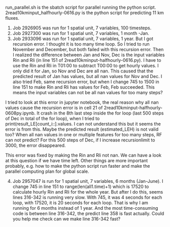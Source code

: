 run_parallel.sh is the sbatch script for parallel running the python script.
2read10kminput_halfhourly-0616.py is the python script for predicting 11 km fluxes.

1) Job 2926905 was run for 1 spatial unit, 7 variables, 100 timesteps.
2) Job 2927300 was run for 1 spatial unit, 7 variables, 1 month -Jan.
3) Job 2933096 was run for 1 spatial unit, 7 variables, 1 year. But I got recursion error. 
I thought it is too many time loop. So I tried to run November and December, but both failed with this recursion error. 
Then I realized the difference between Jan and Nov, Dec is the input variables Rin and Rli (in line 151 of 2read10kminput-halfhourly-0616.py). I have to use the Rin and Rli in T01:00 to subtract T00:00 to get hourly values. I only did it for Jan, so Nov and Dec are all nan. This caused that the predicted result of Jan has values, but all nan values for Nov and Dec. 
I also tried Feb, same recursion error, but when I change 745 to 1500 in line 151 to make Rin and Rli has values for Feb, Feb succeeded. This means the input variables can not be all nan values for too many steps?

I tried to look at this error in jupyter notebook, the real reason why all nan values cause the recursion error is in cell 21 of 2read10kminput-halfhourly-0608py.ipynb. It crash in the 8th last step inside the for loop (last 500 steps of Dec in total of the for loop), when I tried to print(result_LE[count_i::].values. I can not understand this but it seems the error is from this. Maybe the predicted result (estimated_LEH) is not valid too? When all nan values in one or multiple features for too many steps, RF can not predict? For this 500 steps of Dec, if I increase recursionlimit to 3000, the error disappeared.
 
This error was fixed by making the Rin and Rli not nan. We can have a look at this question if we have time left. Other things are more important probably, e.g. how to make the python script run faster and make the parallel computing plan for global scale.

4) Job 2957047 is run for 1 spatial unit, 7 variables, 6 months (Jan-June).
I change 745 in line 151 to range(len(all1.time)+1) which is 17520 to calculate hourly Rin and Rli for the whole year. But after I do this, seems lines 316-342 is running very slow. With 745, it was 4 seconds for each loop, with 17520, it is 20 seconds for each loop. That is why I am running for 6 months instead of 1 year. And the most time-consuming code is between line 316-342, the predict line 358 is fast actually. Could you help me check can we make line 316-342 fast?


